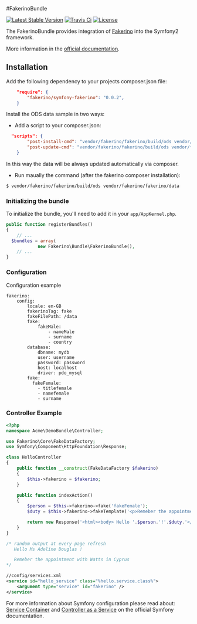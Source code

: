 #FakerinoBundle

[![Latest Stable Version](https://poser.pugx.org/fakerino/symfony-fakerino/v/stable.svg)](https://packagist.org/packages/fakerino/symfony-fakerino)
[![Travis Ci](https://travis-ci.org/niklongstone/symfony-fakerino.svg?branch=master)](https://travis-ci.org/niklongstone/symfony-fakerino)
[![License](https://poser.pugx.org/fakerino/symfony-fakerino/license.svg)](https://packagist.org/packages/fakerino/symfony-fakerino)

The FakerinoBundle provides integration of [Fakerino](https://github.com/niklongstone/Fakerino) into the Symfony2 framework.

More information in the [official documentation](https://github.com/niklongstone/Fakerino/wiki).

## Installation

  Add the following dependency to your projects composer.json file:

```JSON
    "require": {
        "fakerino/symfony-fakerino": "0.0.2",
    }
```
Install the ODS data sample in two ways:
 - Add a script to your composer.json:  
```JSON
  "scripts": {
        "post-install-cmd": "vendor/fakerino/fakerino/build/ods vendor/fakerino/fakerino/data",
        "post-update-cmd": "vendor/fakerino/fakerino/build/ods vendor/fakerino/fakerino/data"
    }
```
 In this way the data will be always updated automatically via composer.

 - Run maually the command (after the fakerino composer installation):  
 ```sh
$ vendor/fakerino/fakerino/build/ods vendor/fakerino/fakerino/data
```

### Initializing the bundle

To initialize the bundle, you'll need to add it in your `app/AppKernel.php`.

```PHP
public function registerBundles()
{
    // ...
  $bundles = array(
            new Fakerino\Bundle\FakerinoBundle(),
    // ...
}
```
### Configuration
Configuration example
```YML
fakerino:
    config:
        locale: en-GB
        fakerinoTag: fake
        fakeFilePath: /data
        fake:
            fakeMale:
                - nameMale
                - surname
                - country
        database:
            dbname: mydb
            user: username
            password: password
            host: localhost
            driver: pdo_mysql
        fake:
          fakeFemale:
            - titlefemale
            - namefemale
            - surname
```

### Controller Example
```PHP
<?php
namespace Acme\DemoBundle\Controller;

use Fakerino\Core\FakeDataFactory;
use Symfony\Component\HttpFoundation\Response;

class HelloController
{
    public function __construct(FakeDataFactory $fakerino)
    {
        $this->fakerino = $fakerino;
    }

    public function indexAction()
    {
        $person = $this->fakerino->fake('fakeFemale');
        $duty = $this->fakerino->fakeTemplate('<p>Remeber the appointment with {{ surname }} in {{ country }}</p>');

        return new Response('<html><body> Hello '.$person.'!'.$duty.'</body></html>');
    }
}

/* random output at every page refresh
   Hello Ms Adeline Douglas !

   Remeber the appointment with Watts in Cyprus
*/
```

```XML
//config/services.xml
<service id="hello_service" class="%hello.service.class%">
    <argument type="service" id="fakerino" />
</service>
```
For more information about Symfony configuration please read about:  
[Service Container](http://symfony.com/doc/current/book/service_container.html) and [Controller as a Service](http://symfony.com/doc/current/cookbook/controller/service.html) on the official Symfony documentation.
